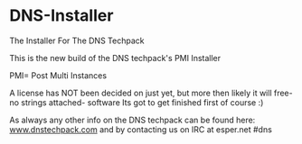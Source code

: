 DNS-Installer
=============

The Installer For The DNS Techpack

This is the new build of the DNS techpack's PMI Installer

PMI= Post Multi Instances


A license has NOT been decided on just yet, but more then likely it will free-no strings attached- software
Its got to get finished first of course :)

As always any other info on the DNS techpack can be found here:
www.dnstechpack.com
and by contacting us on IRC at esper.net #dns
